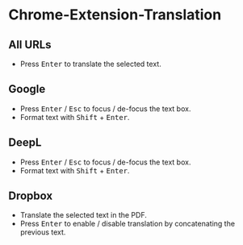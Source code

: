# Chrome-Extension-Translation

## All URLs

- Press <kbd>Enter</kbd> to translate the selected text.

## Google

- Press <kbd>Enter</kbd> / <kbd>Esc</kbd> to focus / de-focus the text box.
- Format text with <kbd>Shift</kbd> + <kbd>Enter</kbd>.

## DeepL

- Press <kbd>Enter</kbd> / <kbd>Esc</kbd> to focus / de-focus the text box.
- Format text with <kbd>Shift</kbd> + <kbd>Enter</kbd>.

## Dropbox

- Translate the selected text in the PDF.
- Press <kbd>Enter</kbd> to enable / disable translation by concatenating the previous text.
